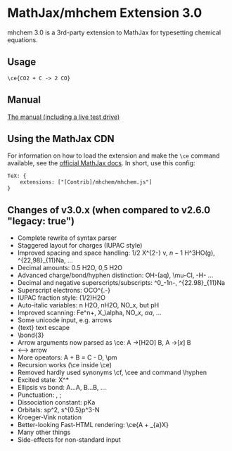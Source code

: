 # MathJax/mhchem Extension 3.0

mhchem 3.0 is a 3rd-party extension to MathJax for typesetting chemical equations.


## Usage

    \ce{CO2 + C -> 2 CO}


## Manual

[The manual (including a live test drive)](https://mhchem.github.io/MathJax-mhchem/)


## Using the MathJax CDN

For information on how to load the extension and make the `\ce` command available,
see the [official MathJax docs](http://docs.mathjax.org/en/latest/configuration.html#using-in-line-configuration-options).
In short, use this config:

    TeX: {
        extensions: ["[Contrib]/mhchem/mhchem.js"]
    }

## Changes of v3.0.x (when compared to v2.6.0 "legacy: true")

- Complete rewrite of syntax parser
- Staggered layout for charges (IUPAC style)
- Improved spacing and space handling: 1/2 X^{2-} v, $n-1$ H^3HO(g), ^{22,98}_{11}Na, ...
- Decimal amounts: 0.5 H2O, 0,5 H2O
- Advanced charge/bond/hyphen distinction: OH-(aq), \mu-Cl, -H- ...
- Decimal and negative superscripts/subscripts: ^0_-1n-, ^{22.98}_{11}Na
- Superscript electrons: OCO^{.-}
- IUPAC fraction style: (1/2)H2O
- Auto-italic variables: n H2O, nH2O, NO_x, but pH
- Improved scanning: Fe^n+, X_\alpha, NO_$x$, $\alpha$$a$, ...
- Some unicode input, e.g. arrows
- {text} text escape
- \bond{3}
- Arrow arguments now parsed as \ce: A ->[H2O] B, A ->[$x$] B
- <--> arrow
- More opeators: A + B = C - D, \pm
- Recursion works (\ce inside \ce)
- Removed hardly used synonyms \cf, \cee and command \hyphen
- Excited state: X^*
- Ellipsis vs bond: A...A, B...B, ...
- Punctuation: , ;
- Dissociation constant: pKa
- Orbitals: sp^2, s^{0.5}p^3-N
- Kroeger-Vink notation
- Better-looking Fast-HTML rendering: \ce{A + _{a}X}
- Many other things
- Side-effects for non-standard input
